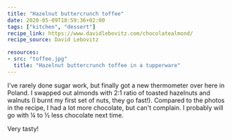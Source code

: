 ```yaml
---
title: "Hazelnut buttercrunch toffee"
date: 2020-05-09T18:59:36+02:00
tags: ["kitchen", "dessert"]
recipe_link: https://www.davidlebovitz.com/chocolatealmond/
recipe_source: David Lebovitz

resources:
- src: "toffee.jpg"
  title: "Hazelnut buttercrunch toffee in a tupperware"
---
```


I've rarely done sugar work, but finally got a new thermometer over here in Poland. I swapped out almonds with 2:1 ratio of toasted hazelnuts and walnuts (I burnt my first set of nuts, they go fast!). Compared to the photos in the recipe, I had a lot more chocolate, but can't complain. I probably will go with ¼ to ½ less chocolate next time.

Very tasty!
